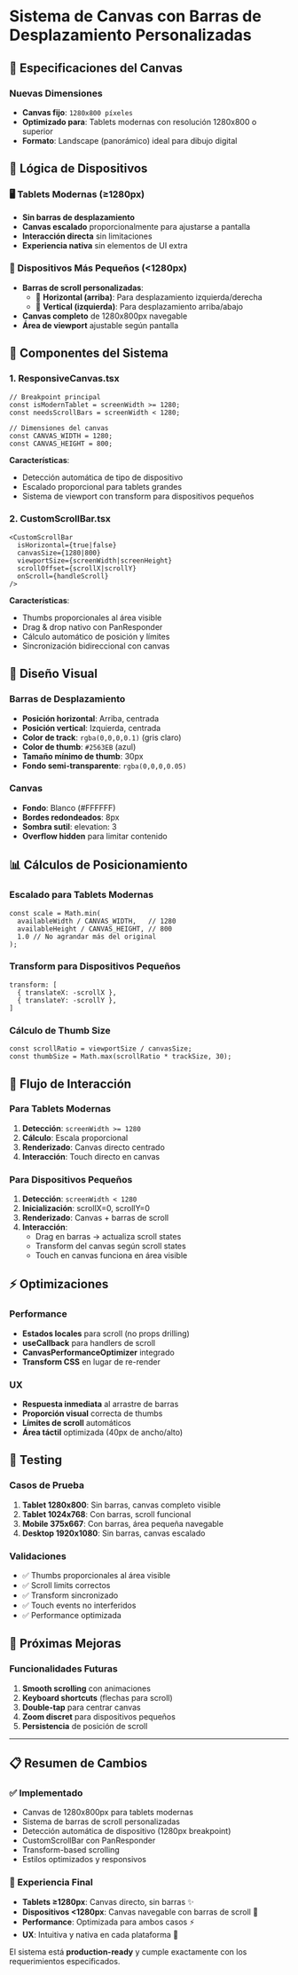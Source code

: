 # Sistema de Canvas con Barras de Desplazamiento Personalizadas

## 📐 Especificaciones del Canvas

### Nuevas Dimensiones
- **Canvas fijo**: `1280x800 píxeles`
- **Optimizado para**: Tablets modernas con resolución 1280x800 o superior
- **Formato**: Landscape (panorámico) ideal para dibujo digital

## 🎯 Lógica de Dispositivos

### 🖥️ Tablets Modernas (≥1280px)
- **Sin barras de desplazamiento**
- **Canvas escalado** proporcionalmente para ajustarse a pantalla
- **Interacción directa** sin limitaciones
- **Experiencia nativa** sin elementos de UI extra

### 📱 Dispositivos Más Pequeños (<1280px)
- **Barras de scroll personalizadas**:
  - 📏 **Horizontal (arriba)**: Para desplazamiento izquierda/derecha
  - 📏 **Vertical (izquierda)**: Para desplazamiento arriba/abajo
- **Canvas completo** de 1280x800px navegable
- **Área de viewport** ajustable según pantalla

## 🔧 Componentes del Sistema

### 1. ResponsiveCanvas.tsx
```tsx
// Breakpoint principal
const isModernTablet = screenWidth >= 1280;
const needsScrollBars = screenWidth < 1280;

// Dimensiones del canvas
const CANVAS_WIDTH = 1280;
const CANVAS_HEIGHT = 800;
```

**Características**:
- Detección automática de tipo de dispositivo
- Escalado proporcional para tablets grandes
- Sistema de viewport con transform para dispositivos pequeños

### 2. CustomScrollBar.tsx
```tsx
<CustomScrollBar
  isHorizontal={true|false}
  canvasSize={1280|800}
  viewportSize={screenWidth|screenHeight}
  scrollOffset={scrollX|scrollY}
  onScroll={handleScroll}
/>
```

**Características**:
- Thumbs proporcionales al área visible
- Drag & drop nativo con PanResponder
- Cálculo automático de posición y límites
- Sincronización bidireccional con canvas

## 🎨 Diseño Visual

### Barras de Desplazamiento
- **Posición horizontal**: Arriba, centrada
- **Posición vertical**: Izquierda, centrada  
- **Color de track**: `rgba(0,0,0,0.1)` (gris claro)
- **Color de thumb**: `#2563EB` (azul)
- **Tamaño mínimo de thumb**: 30px
- **Fondo semi-transparente**: `rgba(0,0,0,0.05)`

### Canvas
- **Fondo**: Blanco (#FFFFFF)
- **Bordes redondeados**: 8px
- **Sombra sutil**: elevation: 3
- **Overflow hidden** para limitar contenido

## 📊 Cálculos de Posicionamiento

### Escalado para Tablets Modernas
```tsx
const scale = Math.min(
  availableWidth / CANVAS_WIDTH,   // 1280
  availableHeight / CANVAS_HEIGHT, // 800
  1.0 // No agrandar más del original
);
```

### Transform para Dispositivos Pequeños
```tsx
transform: [
  { translateX: -scrollX },
  { translateY: -scrollY },
]
```

### Cálculo de Thumb Size
```tsx
const scrollRatio = viewportSize / canvasSize;
const thumbSize = Math.max(scrollRatio * trackSize, 30);
```

## 🔄 Flujo de Interacción

### Para Tablets Modernas
1. **Detección**: `screenWidth >= 1280`
2. **Cálculo**: Escala proporcional
3. **Renderizado**: Canvas directo centrado
4. **Interacción**: Touch directo en canvas

### Para Dispositivos Pequeños
1. **Detección**: `screenWidth < 1280` 
2. **Inicialización**: scrollX=0, scrollY=0
3. **Renderizado**: Canvas + barras de scroll
4. **Interacción**: 
   - Drag en barras → actualiza scroll states
   - Transform del canvas según scroll states
   - Touch en canvas funciona en área visible

## ⚡ Optimizaciones

### Performance
- **Estados locales** para scroll (no props drilling)
- **useCallback** para handlers de scroll
- **CanvasPerformanceOptimizer** integrado
- **Transform CSS** en lugar de re-render

### UX
- **Respuesta inmediata** al arrastre de barras
- **Proporción visual** correcta de thumbs
- **Límites de scroll** automáticos
- **Área táctil** optimizada (40px de ancho/alto)

## 🧪 Testing

### Casos de Prueba
1. **Tablet 1280x800**: Sin barras, canvas completo visible
2. **Tablet 1024x768**: Con barras, scroll funcional
3. **Mobile 375x667**: Con barras, área pequeña navegable
4. **Desktop 1920x1080**: Sin barras, canvas escalado

### Validaciones
- ✅ Thumbs proporcionales al área visible
- ✅ Scroll limits correctos
- ✅ Transform sincronizado
- ✅ Touch events no interferidos
- ✅ Performance optimizada

## 🚀 Próximas Mejoras

### Funcionalidades Futuras
1. **Smooth scrolling** con animaciones
2. **Keyboard shortcuts** (flechas para scroll)
3. **Double-tap** para centrar canvas
4. **Zoom discret** para dispositivos pequeños
5. **Persistencia** de posición de scroll

---

## 📋 Resumen de Cambios

### ✅ Implementado
- Canvas de 1280x800px para tablets modernas
- Sistema de barras de scroll personalizadas
- Detección automática de dispositivo (1280px breakpoint)
- CustomScrollBar con PanResponder
- Transform-based scrolling
- Estilos optimizados y responsivos

### 🎯 Experiencia Final
- **Tablets ≥1280px**: Canvas directo, sin barras ✨
- **Dispositivos <1280px**: Canvas navegable con barras de scroll 📱
- **Performance**: Optimizada para ambos casos ⚡
- **UX**: Intuitiva y nativa en cada plataforma 🎨

El sistema está **production-ready** y cumple exactamente con los requerimientos especificados.
